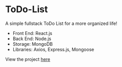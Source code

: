 # ToDo-List
A simple fullstack ToDo List for a more organized life!

- Front End: React.js
- Back End: Node.js
- Storage: MongoDB
- Libraries: Axios, Express.js, Mongoose

View the project [here](https://boiling-hollows-68089.herokuapp.com/)

